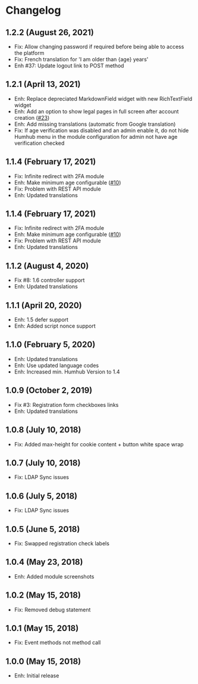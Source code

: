 Changelog
=========

1.2.2 (August 26, 2021)
-----------------------
- Fix: Allow changing password if required before being able to access the platform
- Fix: French translation for 'I am older than {age} years'
- Enh #37: Update logout link to POST method

1.2.1  (April 13, 2021)
-----------------------
- Enh: Replace depreciated MarkdownField widget with new RichTextField widget
- Enh: Add an option to show legal pages in full screen after account creation ([#23](https://github.com/humhub-contrib/legal/issues/23))
- Enh: Add missing translations (automatic from Google translation)
- Fix: If age verification was disabled and an admin enable it, do not hide Humhub menu in the module configuration for admin not have age verification checked


1.1.4  (February 17, 2021)
--------------------------
- Fix: Infinite redirect with 2FA module
- Enh: Make minimum age configurable ([#10](https://github.com/humhub-contrib/legal/issues/10))
- Fix: Problem with REST API module
- Enh: Updated translations


1.1.4  (February 17, 2021)
--------------------------
- Fix: Infinite redirect with 2FA module
- Enh: Make minimum age configurable ([#10](https://github.com/humhub-contrib/legal/issues/10))
- Fix: Problem with REST API module
- Enh: Updated translations


1.1.2  (August 4, 2020)
-------------------------
- Fix #8: 1.6 controller support
- Enh: Updated translations


1.1.1  (April 20, 2020)
-------------------------
- Enh: 1.5 defer support
- Enh: Added script nonce support


1.1.0  (February 5, 2020)
-------------------------
- Enh: Updated translations
- Enh: Use updated language codes
- Enh: Increased min. Humhub Version to 1.4   


1.0.9  (October 2, 2019)
------------------------
- Fix #3: Registration form checkboxes links
- Enh: Updated translations


1.0.8  (July 10, 2018)
-----------------------
- Fix: Added max-height for cookie content + button white space wrap


1.0.7  (July 10, 2018)
-----------------------
- Fix: LDAP Sync issues


1.0.6  (July 5, 2018)
-----------------------
- Fix: LDAP Sync issues


1.0.5  (June 5, 2018)
-----------------------
- Fix: Swapped registration check labels


1.0.4  (May 23, 2018)
-----------------------
- Enh: Added module screenshots


1.0.2  (May 15, 2018)
-----------------------
- Fix: Removed debug statement


1.0.1  (May 15, 2018)
-----------------------
- Fix: Event methods not method call


1.0.0  (May 15, 2018)
-----------------------
- Enh: Initial release

